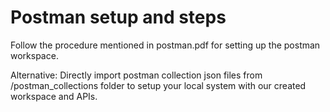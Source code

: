 # Postman setup and steps

Follow the procedure mentioned in postman.pdf for setting up the postman workspace.

Alternative:
Directly import postman collection json files from /postman_collections folder to setup your local system with our created workspace and APIs.

